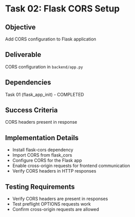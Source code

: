 # Task 02: Flask CORS Setup

## Objective
Add CORS configuration to Flask application

## Deliverable
CORS configuration in `backend/app.py`

## Dependencies
Task 01 (flask_app_init) - COMPLETED

## Success Criteria
CORS headers present in response

## Implementation Details
- Install flask-cors dependency
- Import CORS from flask_cors
- Configure CORS for the Flask app
- Enable cross-origin requests for frontend communication
- Verify CORS headers in HTTP responses

## Testing Requirements
- Verify CORS headers are present in responses
- Test preflight OPTIONS requests work
- Confirm cross-origin requests are allowed